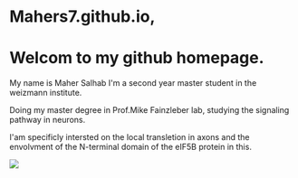 # Mahers7.github.io,
# Welcom to my github homepage.
 My name is Maher Salhab I'm a second year master student in  the weizmann institute.
 
Doing my master degree in Prof.Mike Fainzleber lab, studying the signaling pathway in neurons.

I'am specificly intersted on the local transletion in axons and the envolvment of the N-terminal domain of the eIF5B protein in this.


![](/neuron.ipj)
